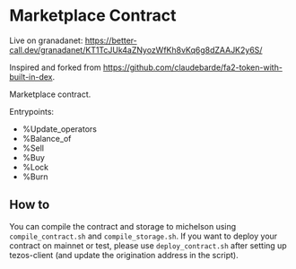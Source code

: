 # Marketplace Contract

Live on granadanet: https://better-call.dev/granadanet/KT1TcJUk4aZNyozWfKh8vKq6g8dZAAJK2y6S/

Inspired and forked from https://github.com/claudebarde/fa2-token-with-built-in-dex.

Marketplace contract.

Entrypoints:
* %Update_operators
* %Balance_of
* %Sell
* %Buy
* %Lock
* %Burn

## How to

You can compile the contract and storage to michelson using `compile_contract.sh` and `compile_storage.sh`.
If you want to deploy your contract on mainnet or test, please use `deploy_contract.sh` after setting up tezos-client (and update the origination address in the script).
